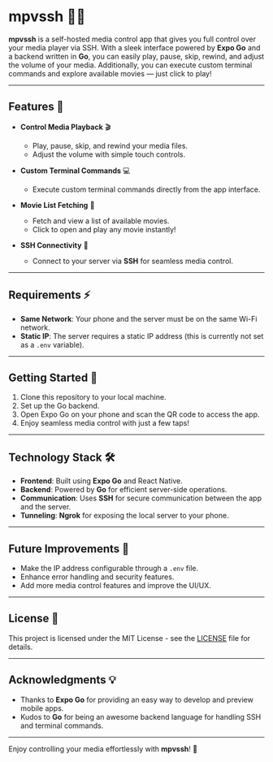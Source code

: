 # mpvssh 🎥🎶

**mpvssh** is a self-hosted media control app that gives you full control over your media player via SSH. With a sleek interface powered by **Expo Go** and a backend written in **Go**, you can easily play, pause, skip, rewind, and adjust the volume of your media. Additionally, you can execute custom terminal commands and explore available movies — just click to play!

---

## Features 🌟

- **Control Media Playback** 🎬
  - Play, pause, skip, and rewind your media files.
  - Adjust the volume with simple touch controls.
  
- **Custom Terminal Commands** 💻
  - Execute custom terminal commands directly from the app interface.

- **Movie List Fetching** 🎥
  - Fetch and view a list of available movies.
  - Click to open and play any movie instantly!

- **SSH Connectivity** 🔐
  - Connect to your server via **SSH** for seamless media control.

---

## Requirements ⚡

- **Same Network**: Your phone and the server must be on the same Wi-Fi network.
- **Static IP**: The server requires a static IP address (this is currently not set as a `.env` variable).
  
---

## Getting Started 🚀

1. Clone this repository to your local machine.
2. Set up the Go backend.
3. Open Expo Go on your phone and scan the QR code to access the app.
4. Enjoy seamless media control with just a few taps!

---

## Technology Stack 🛠️

- **Frontend**: Built using **Expo Go** and React Native.
- **Backend**: Powered by **Go** for efficient server-side operations.
- **Communication**: Uses **SSH** for secure communication between the app and the server.
- **Tunneling**: **Ngrok** for exposing the local server to your phone.
  
---

## Future Improvements 🚧

- Make the IP address configurable through a `.env` file.
- Enhance error handling and security features.
- Add more media control features and improve the UI/UX.

---

## License 📄

This project is licensed under the MIT License - see the [LICENSE](LICENSE) file for details.

---

## Acknowledgments 💡

- Thanks to **Expo Go** for providing an easy way to develop and preview mobile apps.
- Kudos to **Go** for being an awesome backend language for handling SSH and terminal commands.

---

Enjoy controlling your media effortlessly with **mpvssh**! 🚀
